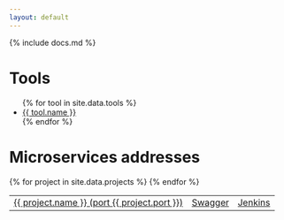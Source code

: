 ```yaml
---
layout: default
---
```



{% include docs.md %}


# Tools

<ul>
{% for tool in site.data.tools %}
  <li><a href="{{ tool.url }}">{{ tool.name }}</a></li>
{% endfor %}
</ul>

# Microservices addresses

<table class='table'>
  <tbody>
  {% for project in site.data.projects %}
    <tr>
      <td><a href="http://apps.{{ site.domain }}:{{ project.port }}">{{ project.name }} (port {{ project.port }})</a></td>
      <td><a href="http://apps.{{ site.domain }}:{{ project.port }}/swagger/index.html">Swagger</a></td>
      <td><a href="http://jenkins.{{ site.domain }}/job/{{ project.name }}/">Jenkins</a></td>
    </tr>
  {% endfor %}
  </tbody>
</table>

